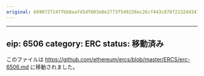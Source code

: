 ```yaml
---
original: 6690727247fbb8aaf45df603e0e2773f549238ec26cf443c878f2132d4347782
---
```


---
eip: 6506
category: ERC
status: 移動済み
---

このファイルは https://github.com/ethereum/ercs/blob/master/ERCS/erc-6506.md に移動されました。